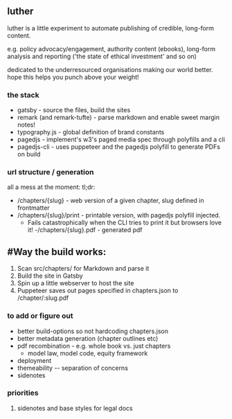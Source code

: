 ## luther
luther is a little experiment to automate publishing of credible, long-form content. 

e.g. policy advocacy/engagement, authority content (ebooks), long-form analysis and reporting ('the state of ethical investment' and so on)

dedicated to the underresourced organisations making our world better. hope this helps you punch above your weight!

### the stack

- gatsby - source the files, build the sites
- remark (and remark-tufte) - parse markdown and enable sweet margin notes!
- typography.js - global definition of brand constants
- pagedjs - implement's w3's paged media spec through polyfills and a cli
- pagedjs-cli - uses puppeteer and the pagedjs polyfill to generate PDFs on build

### url structure / generation
all a mess at the moment: tl;dr:

- /chapters/{slug} - web version of a given chapter, slug defined in frontmatter
- /chapters/{slug}/print - printable version, with pagedjs polyfill injected. 
  - Fails catastrophically when the CLI tries to print it but browsers love it!
-/chapters/{slug}.pdf - generated pdf

## #Way the build works:

1. Scan src/chapters/ for Markdown and parse it
2. Build the site in Gatsby
3. Spin up a little webserver to host the site
4. Puppeteer saves out pages specified in chapters.json to /chapter/:slug.pdf

### to add or figure out

- better build-options so not hardcoding chapters.json
- better metadata generation (chapter outlines etc)
- pdf recombination - e.g. whole book vs. just chapters
  - model law, model code, equity framework
- deployment
- themeability -- separation of concerns 
- sidenotes

### priorities

1. sidenotes and base styles for legal docs